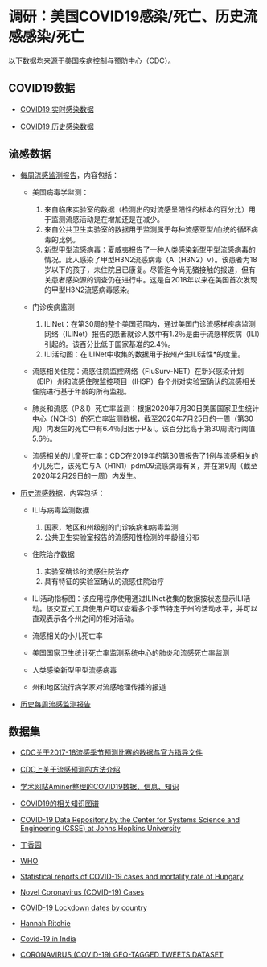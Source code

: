 # 调研：美国COVID19感染/死亡、历史流感感染/死亡

以下数据均来源于美国疾病控制与预防中心（CDC）。

## COVID19数据

+ [COVID19 实时感染数据](https://www.cdc.gov/coronavirus/2019-ncov/cases-updates/cases-in-us.html)

+ [COVID19 历史感染数据](https://www.cdc.gov/coronavirus/2019-ncov/cases-updates/previouscases.html)

## 流感数据

+ [每周流感监测报告](https://www.cdc.gov/flu/weekly/index.htm)，内容包括：

	- 美国病毒学监测：
	
		1. 来自临床实验室的数据（检测出的对流感呈阳性的标本的百分比）用于监测流感活动是在增加还是在减少。
		2. 来自公共卫生实验室的数据用于监测属于每种流感亚型/血统的循环病毒的比例。
		3. 新型甲型流感病毒：夏威夷报告了一种人类感染新型甲型流感病毒的情况。此人感染了甲型H3N2流感病毒（A（H3N2）v）。该患者为18岁以下的孩子，未住院且已康复。尽管迄今尚无猪接触的报道，但有关患者感染源的调查仍在进行中。这是自2018年以来在美国首次发现的甲型H3N2流感病毒感染。
	
	- 门诊疾病监测
	
		1. ILINet：在第30周的整个美国范围内，通过美国门诊流感样疾病监测网络（ILINet）报告的患者就诊人数中有1.2％是由于流感样疾病（ILI）引起的。该百分比低于国家基准的2.4％。
		2. ILI活动图：在ILINet中收集的数据用于按州产生ILI活性*的度量。
	
	- 流感相关住院：流感住院监控网络（FluSurv-NET）在新兴感染计划（EIP）州和流感住院监控项目（IHSP）各个州对实验室确认的流感相关住院进行基于年龄的所有监视。
	
	- 肺炎和流感（P＆I）死亡率监测：根据2020年7月30日美国国家卫生统计中心（NCHS）的死亡率监测数据，截至2020年7月25日的一周（第30周）内发生的死亡中有6.4％归因于P＆I。该百分比高于第30周流行阈值5.6％。
	
	- 流感相关的儿童死亡率：CDC在2019年的第30周报告了1例与流感相关的小儿死亡，该死亡与A（H1N1）pdm09流感病毒有关，并在第9周（截至2020年2月29日的一周）内发生。
	
+ [历史流感数据](https://www.cdc.gov/flu/weekly/fluviewinteractive.htm)，内容包括：
	
	- ILI与病毒监测数据

		1. 国家，地区和州级别的门诊疾病和病毒监测
		2. 公共卫生实验室报告的流感阳性检测的年龄组分布
	
	
	- 住院治疗数据
	
		1. 实验室确诊的流感住院治疗
		2. 具有特征的实验室确认的流感住院治疗
	
	- ILI活动指标图：该应用程序使用通过ILINet收集的数据按状态显示ILI活动。该交互式工具使用户可以查看多个季节特定于州的活动水平，并可以直观表示各个州之间的相对活动。
	
	- 流感相关的小儿死亡率
	
	- 美国国家卫生统计死亡率监测系统中心的肺炎和流感死亡率监测
	
	- 人类感染新型甲型流感病毒
	
	- 州和地区流行病学家对流感地理传播的报道
	
+ [历史每周流感监测报告](https://www.cdc.gov/flu/weekly/pastreports.htm)
	

## 数据集

+ [CDC关于2017-18流感季节预测比赛的数据与官方指导文件](https://predict.cdc.gov/post/59973fe26f7559750d84a843)

+ [CDC上关于流感预测的方法介绍](https://www.cdc.gov/flu/weekly/flusight/index.html)

+ [学术网站Aminer整理的COVID19数据、信息、知识](https://aminer.cn/data-covid19/?lang=zh)

+ [COVID19的相关知识图谱](https://covid-19.aminer.cn/kg/?lang=zh)

+ [COVID-19 Data Repository by the Center for Systems Science and Engineering (CSSE) at Johns Hopkins University](https://github.com/CSSEGISandData/COVID-19)

+ [丁香园](http://www.dxy.cn/)

+ [WHO](https://www.who.int/emergencies/diseases/novel-coronavirus-2019/situation-reports/)

+ [Statistical reports of COVID-19 cases and mortality rate of Hungary](https://www.worldometers.info/coronavirus/country/hungary/)

+ [Novel Coronavirus (COVID-19) Cases](https://github.com/CSSEGISandData/COVID-19)

+ [COVID-19 Lockdown dates by country](https://www.kaggle.com/jcyzag/covid19-lockdown-dates-by-country)

+ [Hannah Ritchie](https://ourworldindata.org/coronavirus-source-data)

+ [Covid-19 in India](https://www.kaggle.com/sudalairajkumar/covid19-in-india)

+ [CORONAVIRUS (COVID-19) GEO-TAGGED TWEETS DATASET](https://ieee-dataport.org/open-access/coronavirus-covid-19-geo-tagged-tweets-dataset)
